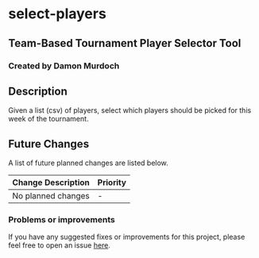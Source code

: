 # select-players
## Team-Based Tournament Player Selector Tool
### Created by Damon Murdoch 

## Description
Given a list (csv) of players, select which players should be picked for this week of the tournament.

## Future Changes
A list of future planned changes are listed below.

| Change Description | Priority |
| ------------------ | -------- | 
| No planned changes | -        |

### Problems or improvements
If you have any suggested fixes or improvements for this project, please 
feel free to open an issue [here](issues).

